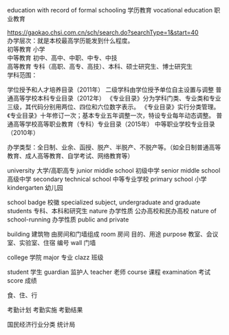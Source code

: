 education with record of formal schooling 学历教育
vocational education 职业教育

https://gaokao.chsi.com.cn/sch/search.do?searchType=1&start=40  
办学层次：就是本校最高学历能发到什么程度。  
初等教育  小学  
中等教育  初中、高中、中职、中专、中技  
高等教育  专科（高职、高专、高技）、本科、硕士研究生、博士研究生  
学科范围：

学位授予和人才培养目录（2011年）
二级学科由学位授予单位自主设置与调整
普通高等学校本科专业目录（2012年）
《专业目录》分为学科门类、专业类和专业三级，其代码分别用两位、四位和六位数字表示。
《专业目录》实行分类管理。《专业目录》十年修订一次；基本专业五年调整一次，特设专业每年动态调整。
普通高等学校高等职业教育（专科）专业目录（2015年）
中等职业学校专业目录（2010年）

办学类型：全日制、业余、函授、脱产、半脱产、不脱产等。（如全日制普通高等教育、成人高等教育、自学考试、网络教育等）

university 大学/高职高专
junior middle school 初级中学
senior middle school 高级中学
secondary technical school 中等专业学校
primary school 小学
kindergarten 幼儿园

school badge 校徽
specialized subject, undergraduate and graduate students 专科、本科和研究生
nature 办学性质 公办高校和民办高校
nature of school-running 办学性质 public and private

building 建筑物 由房间和门墙组成
room 房间 目的、用途 purpose  教室、会议室、实验室、住宿  编号
wall 门墙

college 学院
major  专业
clazz  班级

student 学生
guardian 监护人
teacher 老师
course 课程
examination 考试
score 成绩

食、住、行

考勤计划
考勤实施
考勤结果

国民经济行业分类 统计局